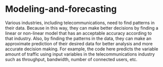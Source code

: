 # Modeling-and-forecasting
Various industries, including telecommunications, need to find patterns in their data. Because in this way, they can make better decisions by finding a linear or non-linear model that has an acceptable accuracy according to that industry. Also, by finding the patterns in the data, they can make an approximate prediction of their desired data for better analysis and more accurate decision making. For example, the code here predicts the variable amount of traffic using input variables in the telecommunications industry such as throughput, bandwidth, number of connected users, etc.
